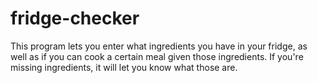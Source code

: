 # fridge-checker
This program lets you enter what ingredients you have in your fridge, as well as if you can cook a certain meal given those ingredients. If you're missing ingredients, it will let you know what those are.
